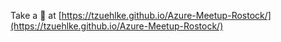 Take a 👀 at [https://tzuehlke.github.io/Azure-Meetup-Rostock/](https://tzuehlke.github.io/Azure-Meetup-Rostock/)
